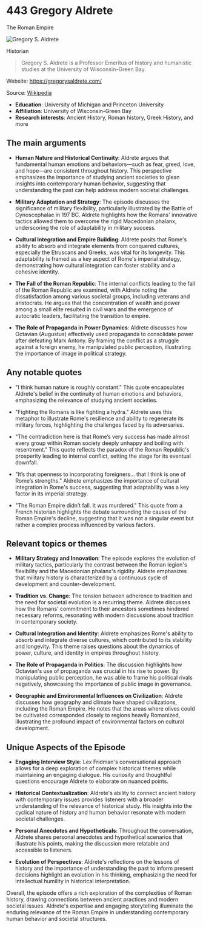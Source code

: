 # 443 Gregory Aldrete
The Roman Empire

![Gregory S. Aldrete](https://encrypted-tbn0.gstatic.com/images?q=tbn:ANd9GcQmWA70jqhYaseFpWwnR5KwARvAyl0RAzQvYfTBdg&s=0)

Historian

> Gregory S. Aldrete is a Professor Emeritus of history and humanistic studies at the University of Wisconsin–Green Bay.

Website: https://gregorysaldrete.com/

Source: [Wikipedia](https://en.wikipedia.org/wiki/Gregory_S._Aldrete)

- **Education**: University of Michigan and Princeton University
- **Affiliation**: University of Wisconsin-Green Bay
- **Research interests**: Ancient History, Roman history, Greek History, and more

## The main arguments

- **Human Nature and Historical Continuity**: Aldrete argues that fundamental human emotions and behaviors—such as fear, greed, love, and hope—are consistent throughout history. This perspective emphasizes the importance of studying ancient societies to glean insights into contemporary human behavior, suggesting that understanding the past can help address modern societal challenges.

- **Military Adaptation and Strategy**: The episode discusses the significance of military flexibility, particularly illustrated by the Battle of Cynoscephalae in 197 BC. Aldrete highlights how the Romans' innovative tactics allowed them to overcome the rigid Macedonian phalanx, underscoring the role of adaptability in military success.

- **Cultural Integration and Empire Building**: Aldrete posits that Rome's ability to absorb and integrate elements from conquered cultures, especially the Etruscans and Greeks, was vital for its longevity. This adaptability is framed as a key aspect of Rome's imperial strategy, demonstrating how cultural integration can foster stability and a cohesive identity.

- **The Fall of the Roman Republic**: The internal conflicts leading to the fall of the Roman Republic are examined, with Aldrete noting the dissatisfaction among various societal groups, including veterans and aristocrats. He argues that the concentration of wealth and power among a small elite resulted in civil wars and the emergence of autocratic leaders, facilitating the transition to empire.

- **The Role of Propaganda in Power Dynamics**: Aldrete discusses how Octavian (Augustus) effectively used propaganda to consolidate power after defeating Mark Antony. By framing the conflict as a struggle against a foreign enemy, he manipulated public perception, illustrating the importance of image in political strategy.

## Any notable quotes

- "I think human nature is roughly constant."
  This quote encapsulates Aldrete's belief in the continuity of human emotions and behaviors, emphasizing the relevance of studying ancient societies.

- "Fighting the Romans is like fighting a hydra."
  Aldrete uses this metaphor to illustrate Rome's resilience and ability to regenerate its military forces, highlighting the challenges faced by its adversaries.

- "The contradiction here is that Rome’s very success has made almost every group within Roman society deeply unhappy and boiling with resentment."
  This quote reflects the paradox of the Roman Republic's prosperity leading to internal conflict, setting the stage for its eventual downfall.

- "It’s that openness to incorporating foreigners... that I think is one of Rome’s strengths."
  Aldrete emphasizes the importance of cultural integration in Rome's success, suggesting that adaptability was a key factor in its imperial strategy.

- "The Roman Empire didn’t fall. It was murdered."
  This quote from a French historian highlights the debate surrounding the causes of the Roman Empire's decline, suggesting that it was not a singular event but rather a complex process influenced by various factors.

## Relevant topics or themes

- **Military Strategy and Innovation**: The episode explores the evolution of military tactics, particularly the contrast between the Roman legion's flexibility and the Macedonian phalanx's rigidity. Aldrete emphasizes that military history is characterized by a continuous cycle of development and counter-development.

- **Tradition vs. Change**: The tension between adherence to tradition and the need for societal evolution is a recurring theme. Aldrete discusses how the Romans' commitment to their ancestors sometimes hindered necessary reforms, resonating with modern discussions about tradition in contemporary society.

- **Cultural Integration and Identity**: Aldrete emphasizes Rome's ability to absorb and integrate diverse cultures, which contributed to its stability and longevity. This theme raises questions about the dynamics of power, culture, and identity in empires throughout history.

- **The Role of Propaganda in Politics**: The discussion highlights how Octavian's use of propaganda was crucial in his rise to power. By manipulating public perception, he was able to frame his political rivals negatively, showcasing the importance of public image in governance.

- **Geographic and Environmental Influences on Civilization**: Aldrete discusses how geography and climate have shaped civilizations, including the Roman Empire. He notes that the areas where olives could be cultivated corresponded closely to regions heavily Romanized, illustrating the profound impact of environmental factors on cultural development.

## Unique Aspects of the Episode

- **Engaging Interview Style**: Lex Fridman's conversational approach allows for a deep exploration of complex historical themes while maintaining an engaging dialogue. His curiosity and thoughtful questions encourage Aldrete to elaborate on nuanced points.

- **Historical Contextualization**: Aldrete's ability to connect ancient history with contemporary issues provides listeners with a broader understanding of the relevance of historical study. His insights into the cyclical nature of history and human behavior resonate with modern societal challenges.

- **Personal Anecdotes and Hypotheticals**: Throughout the conversation, Aldrete shares personal anecdotes and hypothetical scenarios that illustrate his points, making the discussion more relatable and accessible to listeners.

- **Evolution of Perspectives**: Aldrete's reflections on the lessons of history and the importance of understanding the past to inform present decisions highlight an evolution in his thinking, emphasizing the need for intellectual humility in historical interpretation.

Overall, the episode offers a rich exploration of the complexities of Roman history, drawing connections between ancient practices and modern societal issues. Aldrete's expertise and engaging storytelling illuminate the enduring relevance of the Roman Empire in understanding contemporary human behavior and societal structures.